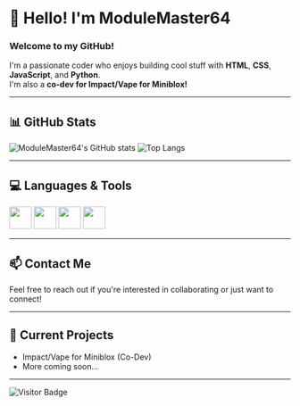 # 👋 Hello! I'm ModuleMaster64

### Welcome to my GitHub!

I'm a passionate coder who enjoys building cool stuff with **HTML**, **CSS**, **JavaScript**, and **Python**.  
I'm also a **co-dev for Impact/Vape for Miniblox!**

---

## 📊 GitHub Stats

![ModuleMaster64's GitHub stats](https://github-readme-stats.vercel.app/api?username=ModuleMaster64&show_icons=true&theme=radical&hide_title=true)
![Top Langs](https://github-readme-stats.vercel.app/api/top-langs/?username=ModuleMaster64&layout=compact&theme=radical)

---

## 💻 Languages & Tools

<img src="https://cdn.jsdelivr.net/gh/devicons/devicon/icons/html5/html5-original.svg" width="40" height="40"/> 
<img src="https://cdn.jsdelivr.net/gh/devicons/devicon/icons/css3/css3-original.svg" width="40" height="40"/>
<img src="https://cdn.jsdelivr.net/gh/devicons/devicon/icons/javascript/javascript-original.svg" width="40" height="40"/>
<img src="https://cdn.jsdelivr.net/gh/devicons/devicon/icons/python/python-original.svg" width="40" height="40"/>

---

## 📫 Contact Me

Feel free to reach out if you're interested in collaborating or just want to connect!

---

## 🧪 Current Projects

- Impact/Vape for Miniblox (Co-Dev)
- More coming soon...

---

![Visitor Badge](https://visitor-badge.laobi.icu/badge?page_id=ModuleMaster64)

